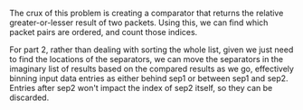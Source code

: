 The crux of this problem is creating a comparator that returns the relative greater-or-lesser result of two packets.
Using this, we can find which packet pairs are ordered, and count those indices.

For part 2, rather than dealing with sorting the whole list, given we just need to find the locations of the
separators, we can move the separators in the imaginary list of results based on the compared results as we go,
effectively binning input data entries as either behind sep1 or between sep1 and sep2. Entries after sep2 won't
impact the index of sep2 itself, so they can be discarded.